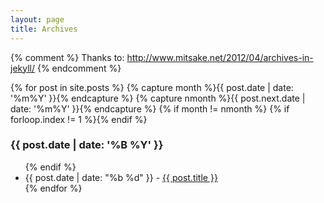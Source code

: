 ```yaml
---
layout: page
title: Archives
---
```

{% comment %}
Thanks to:
http://www.mitsake.net/2012/04/archives-in-jekyll/
{% endcomment %}

{% for post in site.posts %}
  {% capture month %}{{ post.date | date: '%m%Y' }}{% endcapture %}
  {% capture nmonth %}{{ post.next.date | date: '%m%Y' }}{% endcapture %}
    {% if month != nmonth %}
{% if forloop.index != 1 %}</ul>{% endif %}
<h3>{{ post.date | date: '%B %Y' }}</h3><ul>
    {% endif %}
<li><time>{{ post.date | date: "%b %d" }}</time> - <a href="{{ post.url }}">{{ post.title }}</a></li>
{% endfor %}
